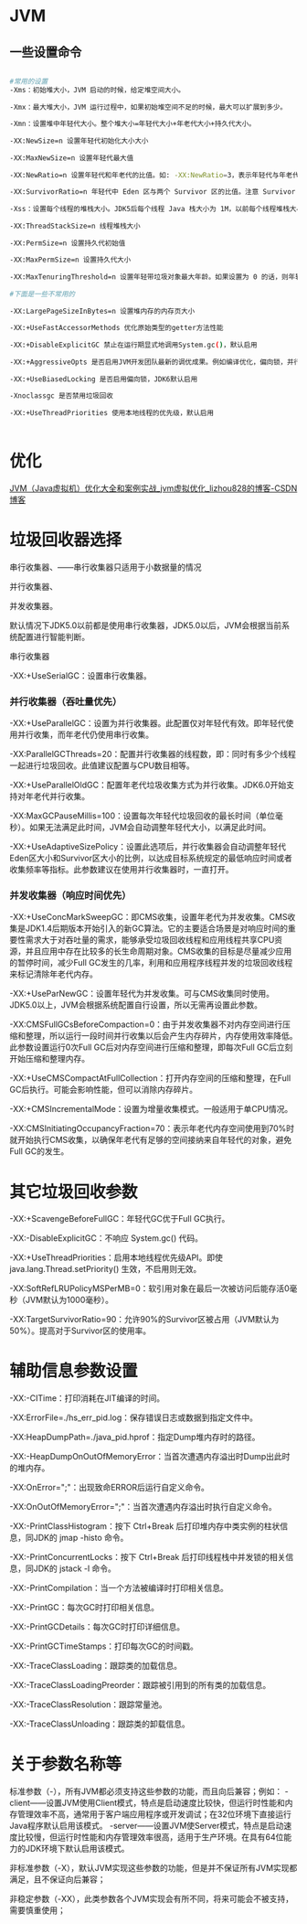 # JVM

## 一些设置命令

```Bash

#常用的设置
-Xms：初始堆大小，JVM 启动的时候，给定堆空间大小。 
 
-Xmx：最大堆大小，JVM 运行过程中，如果初始堆空间不足的时候，最大可以扩展到多少。 
 
-Xmn：设置堆中年轻代大小。整个堆大小=年轻代大小+年老代大小+持久代大小。 
 
-XX:NewSize=n 设置年轻代初始化大小大小 
 
-XX:MaxNewSize=n 设置年轻代最大值
 
-XX:NewRatio=n 设置年轻代和年老代的比值。如: -XX:NewRatio=3，表示年轻代与年老代比值为 1：3，年轻代占整个年轻代+年老代和的 1/4 
 
-XX:SurvivorRatio=n 年轻代中 Eden 区与两个 Survivor 区的比值。注意 Survivor 区有两个。8表示两个Survivor :eden=2:8 ,即一个Survivor占年轻代的1/10，默认就为8
 
-Xss：设置每个线程的堆栈大小。JDK5后每个线程 Java 栈大小为 1M，以前每个线程堆栈大小为 256K。
 
-XX:ThreadStackSize=n 线程堆栈大小
 
-XX:PermSize=n 设置持久代初始值  
 
-XX:MaxPermSize=n 设置持久代大小
 
-XX:MaxTenuringThreshold=n 设置年轻带垃圾对象最大年龄。如果设置为 0 的话，则年轻代对象不经过 Survivor 区，直接进入年老代。
 
#下面是一些不常用的
 
-XX:LargePageSizeInBytes=n 设置堆内存的内存页大小
 
-XX:+UseFastAccessorMethods 优化原始类型的getter方法性能
 
-XX:+DisableExplicitGC 禁止在运行期显式地调用System.gc()，默认启用  
 
-XX:+AggressiveOpts 是否启用JVM开发团队最新的调优成果。例如编译优化，偏向锁，并行年老代收集等，jdk6纸之后默认启动
 
-XX:+UseBiasedLocking 是否启用偏向锁，JDK6默认启用  
 
-Xnoclassgc 是否禁用垃圾回收
 
-XX:+UseThreadPriorities 使用本地线程的优先级，默认启用  
 
```

# 优化

[JVM（Java虚拟机）优化大全和案例实战\_jvm虚拟优化\_lizhou828的博客-CSDN博客](https://blog.csdn.net/lizhou828/article/details/103478730)

# 垃圾回收器选择

串行收集器、——串行收集器只适用于小数据量的情况

并行收集器、

并发收集器。

默认情况下JDK5.0以前都是使用串行收集器，JDK5.0以后，JVM会根据当前系统配置进行智能判断。

串行收集器

-XX:+UseSerialGC：设置串行收集器。

### 并行收集器（吞吐量优先）

-XX:+UseParallelGC：设置为并行收集器。此配置仅对年轻代有效。即年轻代使用并行收集，而年老代仍使用串行收集。

-XX:ParallelGCThreads=20：配置并行收集器的线程数，即：同时有多少个线程一起进行垃圾回收。此值建议配置与CPU数目相等。

-XX:+UseParallelOldGC：配置年老代垃圾收集方式为并行收集。JDK6.0开始支持对年老代并行收集。

-XX:MaxGCPauseMillis=100：设置每次年轻代垃圾回收的最长时间（单位毫秒）。如果无法满足此时间，JVM会自动调整年轻代大小，以满足此时间。

-XX:+UseAdaptiveSizePolicy：设置此选项后，并行收集器会自动调整年轻代Eden区大小和Survivor区大小的比例，以达成目标系统规定的最低响应时间或者收集频率等指标。此参数建议在使用并行收集器时，一直打开。

### 并发收集器（响应时间优先）

-XX:+UseConcMarkSweepGC：即CMS收集，设置年老代为并发收集。CMS收集是JDK1.4后期版本开始引入的新GC算法。它的主要适合场景是对响应时间的重要性需求大于对吞吐量的需求，能够承受垃圾回收线程和应用线程共享CPU资源，并且应用中存在比较多的长生命周期对象。CMS收集的目标是尽量减少应用的暂停时间，减少Full GC发生的几率，利用和应用程序线程并发的垃圾回收线程来标记清除年老代内存。

-XX:+UseParNewGC：设置年轻代为并发收集。可与CMS收集同时使用。JDK5.0以上，JVM会根据系统配置自行设置，所以无需再设置此参数。

-XX:CMSFullGCsBeforeCompaction=0：由于并发收集器不对内存空间进行压缩和整理，所以运行一段时间并行收集以后会产生内存碎片，内存使用效率降低。此参数设置运行0次Full GC后对内存空间进行压缩和整理，即每次Full GC后立刻开始压缩和整理内存。

-XX:+UseCMSCompactAtFullCollection：打开内存空间的压缩和整理，在Full GC后执行。可能会影响性能，但可以消除内存碎片。

-XX:+CMSIncrementalMode：设置为增量收集模式。一般适用于单CPU情况。

-XX:CMSInitiatingOccupancyFraction=70：表示年老代内存空间使用到70%时就开始执行CMS收集，以确保年老代有足够的空间接纳来自年轻代的对象，避免Full GC的发生。

# 其它垃圾回收参数

-XX:+ScavengeBeforeFullGC：年轻代GC优于Full GC执行。

-XX:-DisableExplicitGC：不响应 System.gc() 代码。

-XX:+UseThreadPriorities：启用本地线程优先级API。即使 java.lang.Thread.setPriority() 生效，不启用则无效。

-XX:SoftRefLRUPolicyMSPerMB=0：软引用对象在最后一次被访问后能存活0毫秒（JVM默认为1000毫秒）。

-XX:TargetSurvivorRatio=90：允许90%的Survivor区被占用（JVM默认为50%）。提高对于Survivor区的使用率。

# 辅助信息参数设置

-XX:-CITime：打印消耗在JIT编译的时间。

-XX:ErrorFile=./hs_err_pid.log：保存错误日志或数据到指定文件中。

-XX:HeapDumpPath=./java_pid.hprof：指定Dump堆内存时的路径。

-XX:-HeapDumpOnOutOfMemoryError：当首次遭遇内存溢出时Dump出此时的堆内存。

-XX:OnError=";"：出现致命ERROR后运行自定义命令。

-XX:OnOutOfMemoryError=";"：当首次遭遇内存溢出时执行自定义命令。

-XX:-PrintClassHistogram：按下 Ctrl+Break 后打印堆内存中类实例的柱状信息，同JDK的 jmap -histo 命令。

-XX:-PrintConcurrentLocks：按下 Ctrl+Break 后打印线程栈中并发锁的相关信息，同JDK的 jstack -l 命令。

-XX:-PrintCompilation：当一个方法被编译时打印相关信息。

-XX:-PrintGC：每次GC时打印相关信息。

-XX:-PrintGCDetails：每次GC时打印详细信息。

-XX:-PrintGCTimeStamps：打印每次GC的时间戳。

-XX:-TraceClassLoading：跟踪类的加载信息。

-XX:-TraceClassLoadingPreorder：跟踪被引用到的所有类的加载信息。

-XX:-TraceClassResolution：跟踪常量池。

-XX:-TraceClassUnloading：跟踪类的卸载信息。

# 关于参数名称等

标准参数（-），所有JVM都必须支持这些参数的功能，而且向后兼容；例如：
-client——设置JVM使用Client模式，特点是启动速度比较快，但运行时性能和内存管理效率不高，通常用于客户端应用程序或开发调试；在32位环境下直接运行Java程序默认启用该模式。
-server——设置JVM使Server模式，特点是启动速度比较慢，但运行时性能和内存管理效率很高，适用于生产环境。在具有64位能力的JDK环境下默认启用该模式。

非标准参数（-X），默认JVM实现这些参数的功能，但是并不保证所有JVM实现都满足，且不保证向后兼容；

非稳定参数（-XX），此类参数各个JVM实现会有所不同，将来可能会不被支持，需要慎重使用；
